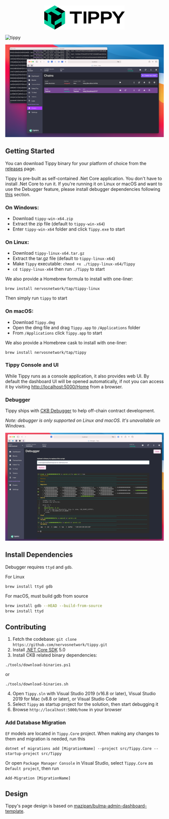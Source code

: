 <p align="center">
  <img src="logo.png" width="256px">
</p>

![tippy](https://github.com/nervosnetwork/tippy/workflows/tippy/badge.svg)

![Tippy](tippy.png)

## Getting Started

You can download Tippy binary for your platform of choice from the [releases](https://github.com/nervosnetwork/tippy/releases) page.

Tippy is pre-built as self-contained .Net Core application. You don't have to install .Net Core to run it. If you're running it on Linux or macOS and want to use the Debugger feature, please install debugger dependencies following [this](#install-dependencies) section.

### On Windows:

* Download `tippy-win-x64.zip`
* Extract the zip file (default to `tippy-win-x64`)
* Enter `tippy-win-x64` folder and click `Tippy.exe` to start

### On Linux:

* Download `tippy-linux-x64.tar.gz`
* Extract the tar.gz file (default to `tippy-linux-x64`)
* Make `Tippy` executable: `chmod +x ./tippy-linux-x64/Tippy`
* `cd tippy-linux-x64` then run `./Tippy` to start

We also provide a Homebrew formula to install with one-liner:

```
brew install nervosnetwork/tap/tippy-linux
```

Then simply run `tippy` to start

### On macOS:

* Download `Tippy.dmg`
* Open the dmg file and drag `Tippy.app` to `/Applications` folder
* From `/Applications` click `Tippy.app` to start

We also provide a Homebrew cask to install with one-liner:

```
brew install nervosnetwork/tap/tippy
```

### Tippy Console and UI

While Tippy runs as a console application, it also provides web UI. By default the dashboard UI will be opened automatically, if not you can access it by visiting [http://localhost:5000/Home](http://localhost:5000/Home) from a browser.

### Debugger

Tippy ships with [CKB Debugger](https://github.com/nervosnetwork/ckb-standalone-debugger) to help off-chain contract development.

*Note: debugger is only supported on Linux and macOS. It's unavailable on Windows.*

![CKB Debugger](debugger.png)

## Install Dependencies

Debugger requires `ttyd` and `gdb`.

For Linux

```bash
brew install ttyd gdb
```

For macOS, must build gdb from source

```bash
brew install gdb --HEAD --build-from-source
brew install ttyd
```

## Contributing

1. Fetch the codebase: `git clone https://github.com/nervosnetwork/tippy.git`
2. Install [.NET Core SDK](https://www.microsoft.com/net/download) 5.0
3. Install CKB related binary dependencies:
  ```shell
  ./tools/download-binaries.ps1
  ```
  or
  ```shell
  ./tools/download-binaries.sh
  ```
4. Open `Tippy.sln` with Visual Studio 2019 (v16.8 or later), Visual Studio 2019 for Mac (v8.8 or later), or Visual Studio Code
5. Select `Tippy` as startup project for the solution, then start debugging it
6. Browse `http://localhost:5000/home` in your browser

### Add Database Migration

`EF` models are located in `Tippy.Core` project. When making any changes to them and migration is needed, run this

```shell
dotnet ef migrations add [MigrationName] --project src/Tippy.Core --startup-project src/Tippy
```

Or open `Package Manager Console` in Visual Studio, select `Tippy.Core` as `Default project`, then run

```shell
Add-Migration [MigrationName]
```

## Design

Tippy's page design is based on [mazipan/bulma-admin-dashboard-template](https://github.com/mazipan/bulma-admin-dashboard-template).
